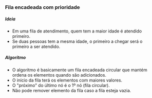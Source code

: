 ### Fila encadeada com prioridade

##### Ideia
- Em uma fila de atendimento, quem tem a maior idade é atendido primeiro. 
- Se duas pessoas tem a mesma idade, o primeiro a chegar será o primeiro a ser atendido.

##### Algoritmo
- O algoritmo é basicamente um fila encadeada circular que mantém ordena os elementos quando são adicionados.
- O início da fila terá os elementos com maiores valores.
- O "próximo" do último nó é o 1º nó (fila circular).
- Não pode remover elemento da fila caso a fila esteja vazia.